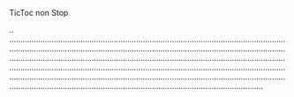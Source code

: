 TicToc non Stop

..
..............................................................................................................................................................................................................................................................................................................................................................................................................................................................................................................................................................................................................................................................................................................................................................